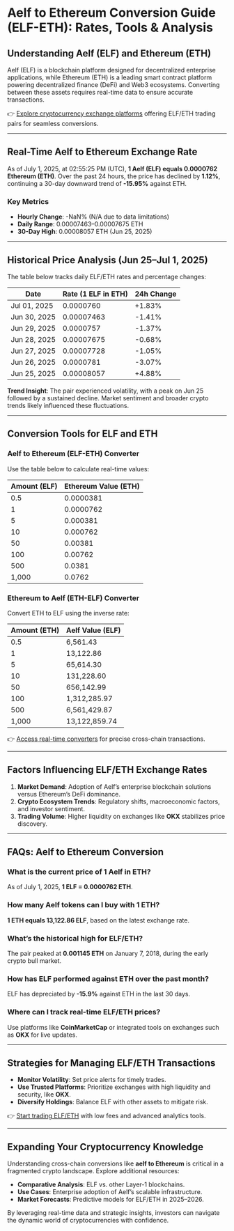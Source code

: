 # Aelf to Ethereum Conversion Guide (ELF-ETH): Rates, Tools & Analysis  

## Understanding Aelf (ELF) and Ethereum (ETH)  
Aelf (ELF) is a blockchain platform designed for decentralized enterprise applications, while Ethereum (ETH) is a leading smart contract platform powering decentralized finance (DeFi) and Web3 ecosystems. Converting between these assets requires real-time data to ensure accurate transactions.  

👉 [Explore cryptocurrency exchange platforms](https://bit.ly/okx-bonus) offering ELF/ETH trading pairs for seamless conversions.  

---

## Real-Time Aelf to Ethereum Exchange Rate  
As of July 1, 2025, at 02:55:25 PM (UTC), **1 Aelf (ELF) equals 0.0000762 Ethereum (ETH)**. Over the past 24 hours, the price has declined by **1.12%**, continuing a 30-day downward trend of **-15.95%** against ETH.  

### Key Metrics  
- **Hourly Change**: -NaN% (N/A due to data limitations)  
- **Daily Range**: 0.00007463–0.00007675 ETH  
- **30-Day High**: 0.00008057 ETH (Jun 25, 2025)  

---

## Historical Price Analysis (Jun 25–Jul 1, 2025)  
The table below tracks daily ELF/ETH rates and percentage changes:  

| Date       | Rate (1 ELF in ETH) | 24h Change |  
|------------|---------------------|------------|  
| Jul 01, 2025 | 0.0000760           | +1.83%     |  
| Jun 30, 2025 | 0.00007463          | -1.41%     |  
| Jun 29, 2025 | 0.0000757           | -1.37%     |  
| Jun 28, 2025 | 0.00007675          | -0.68%     |  
| Jun 27, 2025 | 0.00007728          | -1.05%     |  
| Jun 26, 2025 | 0.0000781           | -3.07%     |  
| Jun 25, 2025 | 0.00008057          | +4.88%     |  

**Trend Insight**: The pair experienced volatility, with a peak on Jun 25 followed by a sustained decline. Market sentiment and broader crypto trends likely influenced these fluctuations.  

---

## Conversion Tools for ELF and ETH  

### Aelf to Ethereum (ELF-ETH) Converter  
Use the table below to calculate real-time values:  

| Amount (ELF) | Ethereum Value (ETH) |  
|--------------|----------------------|  
| 0.5          | 0.0000381            |  
| 1            | 0.0000762            |  
| 5            | 0.000381             |  
| 10           | 0.000762             |  
| 50           | 0.00381              |  
| 100          | 0.00762              |  
| 500          | 0.0381               |  
| 1,000        | 0.0762               |  

### Ethereum to Aelf (ETH-ELF) Converter  
Convert ETH to ELF using the inverse rate:  

| Amount (ETH) | Aelf Value (ELF)     |  
|--------------|----------------------|  
| 0.5          | 6,561.43             |  
| 1            | 13,122.86            |  
| 5            | 65,614.30            |  
| 10           | 131,228.60           |  
| 50           | 656,142.99           |  
| 100          | 1,312,285.97         |  
| 500          | 6,561,429.87         |  
| 1,000        | 13,122,859.74        |  

👉 [Access real-time converters](https://bit.ly/okx-bonus) for precise cross-chain transactions.  

---

## Factors Influencing ELF/ETH Exchange Rates  
1. **Market Demand**: Adoption of Aelf’s enterprise blockchain solutions versus Ethereum’s DeFi dominance.  
2. **Crypto Ecosystem Trends**: Regulatory shifts, macroeconomic factors, and investor sentiment.  
3. **Trading Volume**: Higher liquidity on exchanges like **OKX** stabilizes price discovery.  

---

## FAQs: Aelf to Ethereum Conversion  

### What is the current price of 1 Aelf in ETH?  
As of July 1, 2025, **1 ELF = 0.0000762 ETH**.  

### How many Aelf tokens can I buy with 1 ETH?  
**1 ETH equals 13,122.86 ELF**, based on the latest exchange rate.  

### What’s the historical high for ELF/ETH?  
The pair peaked at **0.001145 ETH** on January 7, 2018, during the early crypto bull market.  

### How has ELF performed against ETH over the past month?  
ELF has depreciated by **-15.9%** against ETH in the last 30 days.  

### Where can I track real-time ELF/ETH prices?  
Use platforms like **CoinMarketCap** or integrated tools on exchanges such as **OKX** for live updates.  

---

## Strategies for Managing ELF/ETH Transactions  
- **Monitor Volatility**: Set price alerts for timely trades.  
- **Use Trusted Platforms**: Prioritize exchanges with high liquidity and security, like **OKX**.  
- **Diversify Holdings**: Balance ELF with other assets to mitigate risk.  

👉 [Start trading ELF/ETH](https://bit.ly/okx-bonus) with low fees and advanced analytics tools.  

---

## Expanding Your Cryptocurrency Knowledge  
Understanding cross-chain conversions like **aelf to Ethereum** is critical in a fragmented crypto landscape. Explore additional resources:  
- **Comparative Analysis**: ELF vs. other Layer-1 blockchains.  
- **Use Cases**: Enterprise adoption of Aelf’s scalable infrastructure.  
- **Market Forecasts**: Predictive models for ELF/ETH in 2025–2026.  

By leveraging real-time data and strategic insights, investors can navigate the dynamic world of cryptocurrencies with confidence.